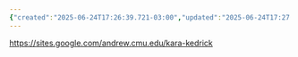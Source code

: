 ```yaml
---
{"created":"2025-06-24T17:26:39.721-03:00","updated":"2025-06-24T17:27:26.265-03:00","tags":["research","person","learning","knowledgedesign","sensemaking","socialsensemaking","design","🌱"],"dg-publish":true,"notestage":["🌱"],"permalink":"/people/references/design/kara-kedrick/","dgPassFrontmatter":true}
---
```


https://sites.google.com/andrew.cmu.edu/kara-kedrick